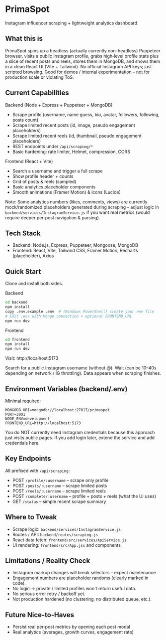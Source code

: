 # PrimaSpot

Instagram influencer scraping + lightweight analytics dashboard.

## What this is
PrimaSpot spins up a headless (actually currently non–headless) Puppeteer browser, visits a public Instagram profile, grabs high‑level profile stats plus a slice of recent posts and reels, stores them in MongoDB, and shows them in a clean React UI (Vite + Tailwind). No official Instagram API keys; just scripted browsing. Good for demos / internal experimentation – not for production scale or violating ToS.

## Current Capabilities
Backend (Node + Express + Puppeteer + MongoDB)
- Scrape profile (username, name guess, bio, avatar, followers, following, posts count)
- Scrape limited recent posts (id, image, pseudo engagement placeholders)
- Scrape limited recent reels (id, thumbnail, pseudo engagement placeholders)
- REST endpoints under `/api/scraping/*`
- Basic hardening: rate limiter, Helmet, compression, CORS

Frontend (React + Vite)
- Search a username and trigger a full scrape
- Show profile header + counts
- Grid of posts & reels (sampled)
- Basic analytics placeholder components
- Smooth animations (Framer Motion) & icons (Lucide)

Note: Some analytics numbers (likes, comments, views) are currently mock/randomized placeholders generated during scraping – adjust logic in `backend/services/InstagramService.js` if you want real metrics (would require deeper per‑post navigation & parsing).

## Tech Stack
- Backend: Node.js, Express, Puppeteer, Mongoose, MongoDB
- Frontend: React, Vite, Tailwind CSS, Framer Motion, Recharts (placeholder), Axios

## Quick Start
Clone and install both sides.

Backend
```bash
cd backend
npm install
copy .env.example .env  # (Windows PowerShell) create your env file
# Edit .env with Mongo connection + optional FRONTEND_URL
npm run dev
```

Frontend
```bash
cd frontend
npm install
npm run dev
```

Visit: http://localhost:5173

Search for a public Instagram username (without @). Wait (can be 10–40s depending on network / IG throttling). Data appears when scraping finishes.

## Environment Variables (backend/.env)
Minimal required:
```
MONGODB_URI=mongodb://localhost:27017/primaspot
PORT=3001
NODE_ENV=development
FRONTEND_URL=http://localhost:5173
```

You do NOT currently need Instagram credentials because this approach just visits public pages. If you add login later, extend the service and add credentials here.

## Key Endpoints
All prefixed with `/api/scraping`:
- POST `/profile/:username`  – scrape only profile
- POST `/posts/:username`    – scrape limited posts
- POST `/reels/:username`    – scrape limited reels
- POST `/complete/:username` – profile + posts + reels (what the UI uses)
- GET  `/status`             – simple recent scrape summary

## Where to Tweak
- Scrape logic: `backend/services/InstagramService.js`
- Routes / API: `backend/routes/scraping.js`
- React data fetch: `frontend/src/services/ApiService.js`
- UI rendering: `frontend/src/App.jsx` and components

## Limitations / Reality Check
- Instagram markup changes will break selectors – expect maintenance.
- Engagement numbers are placeholder randoms (clearly marked in code).
- No login -> private / limited profiles won't return useful data.
- No serious error retry / backoff yet.
- Not production hardened (no clustering, no distributed queue, etc.).

## Future Nice-to-Haves
- Persist real per‑post metrics by opening each post modal
- Real analytics (averages, growth curves, engagement rate)


